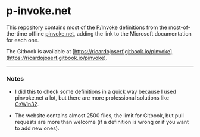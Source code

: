 # p-invoke.net

This repository contains most of the P/Invoke definitions from the most-of-the-time offline [pinvoke.net](http://pinvoke.net/), adding the link to the Microsoft documentation for each one.

The Gitbook is available at [https://ricardojoserf.gitbook.io/pinvoke](https://ricardojoserf.gitbook.io/pinvoke).

---------------

### Notes

- I did this to check some definitions in a quick way because I used pinvoke.net a lot, but there are more professional solutions like [CsWin32](https://github.com/microsoft/CsWin32).

- The website contains almost 2500 files, the limit for Gitbook, but pull requests are more than welcome (if a definition is wrong or if you want to add new ones).
